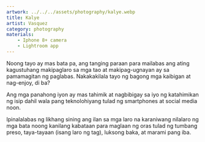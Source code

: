 ```yaml
---
artwork: ../../../assets/photography/kalye.webp
title: Kalye
artist: Vasquez
category: photography
materials:
    - Iphone 8+ camera
    - Lightroom app
---
```


Noong tayo ay mas bata pa, ang tanging paraan para mailabas ang ating kagustuhang makipaglaro sa mga tao at makipag-ugnayan ay sa pamamagitan ng paglabas. Nakakakilala tayo ng bagong mga kaibigan at nag-enjoy, di ba?

Ang mga panahong iyon ay mas tahimik at nagbibigay sa iyo ng katahimikan ng isip dahil wala pang teknolohiyang tulad ng smartphones at social media noon.

Ipinalalabas ng likhang sining ang ilan sa mga laro na karaniwang nilalaro ng mga bata noong kanilang kabataan para maglaan ng oras tulad ng tumbang preso, taya-tayaan (isang laro ng tag), luksong baka, at marami pang iba.
